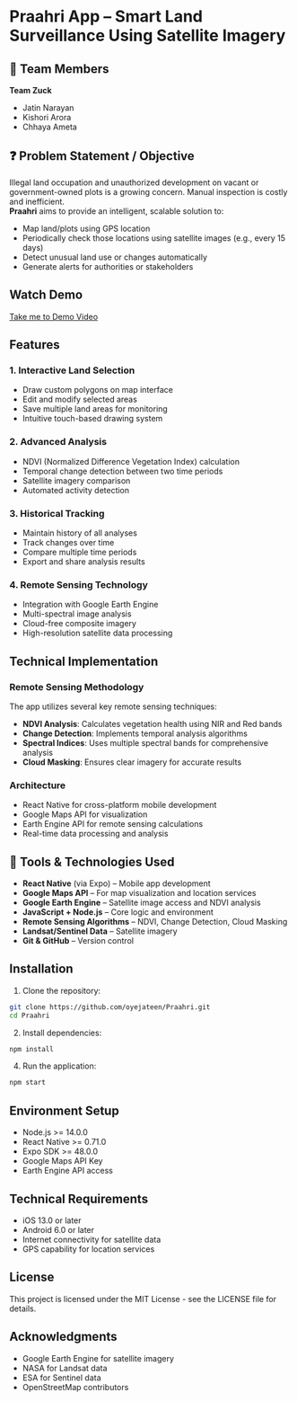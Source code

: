 
# **Praahri App** – Smart Land Surveillance Using Satellite Imagery

## 👥 Team Members
**Team Zuck**  
- Jatin Narayan  
- Kishori Arora  
- Chhaya Ameta

## ❓ Problem Statement / Objective
Illegal land occupation and unauthorized development on vacant or government-owned plots is a growing concern. Manual inspection is costly and inefficient.  
**Praahri** aims to provide an intelligent, scalable solution to:
- Map land/plots using GPS location
- Periodically check those locations using satellite images (e.g., every 15 days)
- Detect unusual land use or changes automatically
- Generate alerts for authorities or stakeholders

## Watch Demo
[Take me to Demo Video](https://drive.google.com/file/d/1jEacMsLLSW7yvtL9eGQk5aaJ4yJunCRF/view?usp=drivesdk)


## Features

### 1. Interactive Land Selection
- Draw custom polygons on map interface
- Edit and modify selected areas
- Save multiple land areas for monitoring
- Intuitive touch-based drawing system

### 2. Advanced Analysis
- NDVI (Normalized Difference Vegetation Index) calculation
- Temporal change detection between two time periods
- Satellite imagery comparison
- Automated activity detection

### 3. Historical Tracking
- Maintain history of all analyses
- Track changes over time
- Compare multiple time periods
- Export and share analysis results

### 4. Remote Sensing Technology
- Integration with Google Earth Engine
- Multi-spectral image analysis
- Cloud-free composite imagery
- High-resolution satellite data processing

## Technical Implementation

### Remote Sensing Methodology
The app utilizes several key remote sensing techniques:
- **NDVI Analysis**: Calculates vegetation health using NIR and Red bands
- **Change Detection**: Implements temporal analysis algorithms
- **Spectral Indices**: Uses multiple spectral bands for comprehensive analysis
- **Cloud Masking**: Ensures clear imagery for accurate results

### Architecture
- React Native for cross-platform mobile development
- Google Maps API for visualization
- Earth Engine API for remote sensing calculations
- Real-time data processing and analysis

## 🧰 Tools & Technologies Used
- **React Native** (via Expo) – Mobile app development  
- **Google Maps API** – For map visualization and location services  
- **Google Earth Engine** – Satellite image access and NDVI analysis  
- **JavaScript + Node.js** – Core logic and environment  
- **Remote Sensing Algorithms** – NDVI, Change Detection, Cloud Masking  
- **Landsat/Sentinel Data** – Satellite imagery  
- **Git & GitHub** – Version control

## Installation

1. Clone the repository:
```bash
git clone https://github.com/oyejateen/Praahri.git
cd Praahri
```

2. Install dependencies:
```bash
npm install
```

4. Run the application:
```bash
npm start
```

## Environment Setup
- Node.js >= 14.0.0
- React Native >= 0.71.0
- Expo SDK >= 48.0.0
- Google Maps API Key
- Earth Engine API access

## Technical Requirements
- iOS 13.0 or later
- Android 6.0 or later
- Internet connectivity for satellite data
- GPS capability for location services

## License
This project is licensed under the MIT License - see the LICENSE file for details.

## Acknowledgments
- Google Earth Engine for satellite imagery
- NASA for Landsat data
- ESA for Sentinel data
- OpenStreetMap contributors
